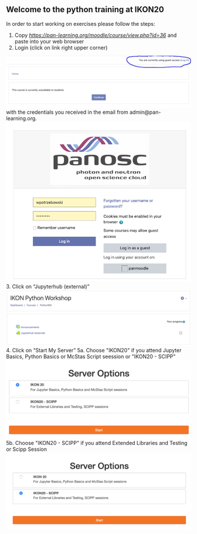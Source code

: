 ## Welcome to the python training at IKON20

In order to start working on exercises please follow the steps:
1. Copy *https://pan-learning.org/moodle/course/view.php?id=36* and paste into your web browser
2. Login (click on link right upper corner)
<img src='python_training_ikon3.png'>
with the credentials you received in the email from admin@pan-learning.org.
<img src='python_training_ikon4.png'>
3. Click on “Jupyterhub (external)”
<img src='python_training_ikon1.png'>
4. Click on “Start My Server”
5a. Choose "IKON20" if you attend Jupyter Basics, Python Basics or McStas Script seession or "IKON20 - SCIPP"
<img src='python_training_ikon6.png'>
5b. Choose "IKON20 - SCIPP" if you attend Extended Libraries and Testing or Scipp Session 
<img src='python_training_ikon7.png'>
